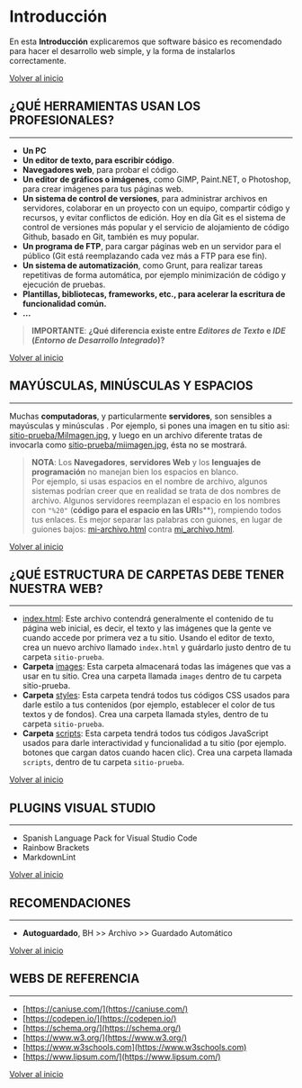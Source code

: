 # Introducción

En esta **Introducción** explicaremos que software básico es recomendado para hacer el desarrollo web simple, y la forma de instalarlos correctamente.

[Volver al inicio](#-Introducción)

## ¿QUÉ HERRAMIENTAS USAN LOS PROFESIONALES?

---------------------------------------------------------------------------

* **Un PC**
* **Un editor de texto, para escribir código**.
* **Navegadores web**, para probar el código. 
* **Un editor de gráficos o imágenes**, como GIMP, Paint.NET, o Photoshop, para crear imágenes para tus páginas web.
* **Un sistema de control de versiones**, para administrar archivos en servidores, colaborar en un proyecto con un equipo, compartir código y recursos, y evitar conflictos de edición. Hoy en día Git es el sistema de control de versiones más popular y el servicio de alojamiento de código Github, basado en Git, también es muy popular.
* **Un programa de FTP**, para cargar páginas web en un servidor para el público (Git está reemplazando cada vez más a FTP para ese fin). 
* **Un sistema de automatización**, como Grunt, para realizar tareas repetitivas de forma automática, por ejemplo minimización de código y ejecución de pruebas.
* **Plantillas, bibliotecas, frameworks, etc., para acelerar la escritura de funcionalidad común.**
* **...**

> **IMPORTANTE**: **¿Qué diferencia existe entre *Editores de Texto* e *IDE* (*Entorno de Desarrollo Integrado*)?**

[Volver al inicio](#-Introducción)

## MAYÚSCULAS, MINÚSCULAS Y ESPACIOS

---------------------------------------------------------------------------

Muchas **computadoras**, y particularmente **servidores**, son sensibles a mayúsculas y minúsculas . Por ejemplo, si pones una imagen en tu sitio asi: [sitio-prueba/MiImagen.jpg](./sitio-prueba/MiImagen.jpg), y luego en un archivo diferente tratas de invocarla como [sitio-prueba/miimagen.jpg](./sitio-prueba/miimagen.jpg), ésta no se mostrará.

> **NOTA**: Los **Navegadores**, **servidores Web** y los **lenguajes de programación** no manejan bien los espacios en blanco. <br> Por ejemplo, si usas espacios en el nombre de archivo, algunos sistemas podrían creer que en realidad se trata de dos nombres de archivo. Algunos servidores reemplazan el espacio en los nombres con `"%20"` (**código para el espacio en las URI**s**), rompiendo todos tus enlaces. Es mejor separar las palabras con guiones, en lugar de guiones bajos: [mi-archivo.html](./mi-archivo.html) contra [mi_archivo.html](./mi_archivo.html).

[Volver al inicio](#-Introducción)

## ¿QUÉ ESTRUCTURA DE CARPETAS DEBE TENER NUESTRA WEB?

---------------------------------------------------------------------------

* [index.html](./index.html): Este archivo contendrá generalmente el contenido de tu página web inicial, es decir, el texto y las imágenes que la gente ve cuando accede por primera vez a tu sitio. Usando el editor de texto, crea un nuevo archivo llamado `index.html` y guárdarlo justo dentro de tu carpeta `sitio-prueba`.
* **Carpeta** [images](./images): Esta carpeta almacenará todas las imágenes que vas a usar en tu sitio. Crea una carpeta llamada `images` dentro de tu carpeta sitio-prueba.
* **Carpeta** [styles](./styles): Esta carpeta tendrá todos tus códigos CSS usados para darle estilo a tus contenidos (por ejemplo, establecer el color de tus textos y de fondos). Crea una carpeta llamada styles, dentro de tu carpeta `sitio-prueba`.
* **Carpeta** [scripts](./scripts): Esta carpeta tendrá todos tus códigos JavaScript usados para darle interactividad y funcionalidad a tu sitio (por ejemplo. botones que cargan datos cuando hacen clic). Crea una carpeta llamada `scripts`, dentro de tu carpeta `sitio-prueba`.

[Volver al inicio](#-Introducción)

## PLUGINS VISUAL STUDIO

---------------------------------------------------------------------------

* Spanish Language Pack for Visual Studio Code
* Rainbow Brackets
* MarkdownLint

[Volver al inicio](#-Introducción)

## RECOMENDACIONES

---------------------------------------------------------------------------

* **Autoguardado**, BH >> Archivo >> Guardado Automático

[Volver al inicio](#-Introducción)

## WEBS DE REFERENCIA

---------------------------------------------------------------------------

* [https://caniuse.com/](https://caniuse.com/)
* [https://codepen.io/](https://codepen.io/)
* [https://schema.org/](https://schema.org/)
* [https://www.w3.org/](https://www.w3.org/)
* [https://www.w3schools.com](https://www.w3schools.com)
* [https://www.lipsum.com/](https://www.lipsum.com/)

[Volver al inicio](#-Introducción)